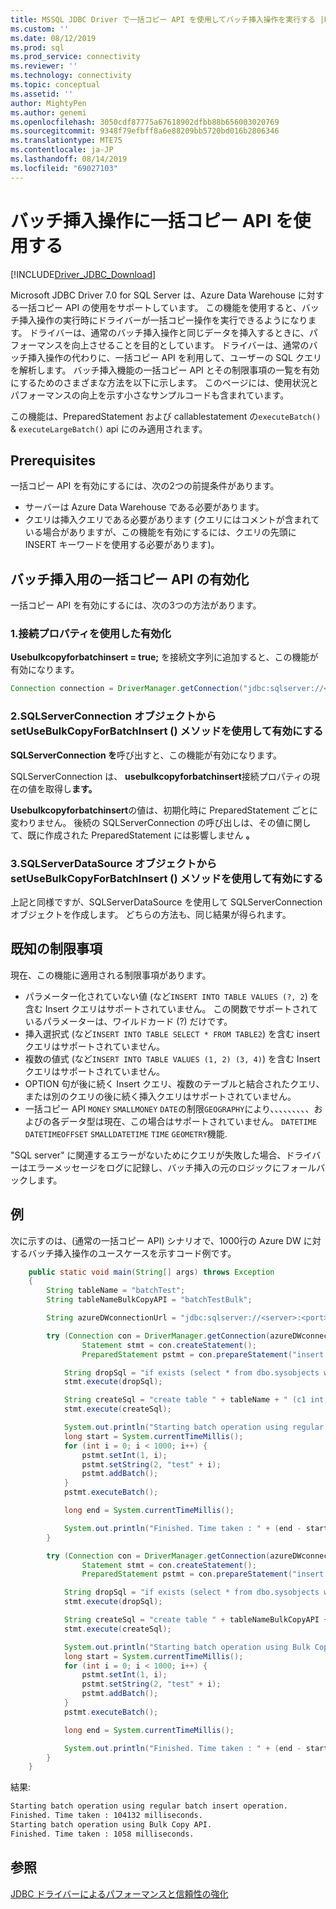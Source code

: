 ```yaml
---
title: MSSQL JDBC Driver で一括コピー API を使用してバッチ挿入操作を実行する |Microsoft Docs
ms.custom: ''
ms.date: 08/12/2019
ms.prod: sql
ms.prod_service: connectivity
ms.reviewer: ''
ms.technology: connectivity
ms.topic: conceptual
ms.assetid: ''
author: MightyPen
ms.author: genemi
ms.openlocfilehash: 3050cdf87775a67618902dfbb88b656003020769
ms.sourcegitcommit: 9348f79efbff8a6e88209bb5720bd016b2806346
ms.translationtype: MTE75
ms.contentlocale: ja-JP
ms.lasthandoff: 08/14/2019
ms.locfileid: "69027103"
---
```

# <a name="using-bulk-copy-api-for-batch-insert-operation"></a>バッチ挿入操作に一括コピー API を使用する

[!INCLUDE[Driver_JDBC_Download](../../includes/driver_jdbc_download.md)]

Microsoft JDBC Driver 7.0 for SQL Server は、Azure Data Warehouse に対する一括コピー API の使用をサポートしています。 この機能を使用すると、バッチ挿入操作の実行時にドライバーが一括コピー操作を実行できるようになります。 ドライバーは、通常のバッチ挿入操作と同じデータを挿入するときに、パフォーマンスを向上させることを目的としています。 ドライバーは、通常のバッチ挿入操作の代わりに、一括コピー API を利用して、ユーザーの SQL クエリを解析します。 バッチ挿入機能の一括コピー API とその制限事項の一覧を有効にするためのさまざまな方法を以下に示します。 このページには、使用状況とパフォーマンスの向上を示す小さなサンプルコードも含まれています。

この機能は、PreparedStatement および callablestatement の`executeBatch()`  &  `executeLargeBatch()` api にのみ適用されます。

## <a name="prerequisites"></a>Prerequisites

一括コピー API を有効にするには、次の2つの前提条件があります。

* サーバーは Azure Data Warehouse である必要があります。
* クエリは挿入クエリである必要があります (クエリにはコメントが含まれている場合がありますが、この機能を有効にするには、クエリの先頭に INSERT キーワードを使用する必要があります)。

## <a name="enabling-bulk-copy-api-for-batch-insert"></a>バッチ挿入用の一括コピー API の有効化

一括コピー API を有効にするには、次の3つの方法があります。

### <a name="1-enabling-with-connection-property"></a>1.接続プロパティを使用した有効化

**Usebulkcopyforbatchinsert = true;** を接続文字列に追加すると、この機能が有効になります。

```java
Connection connection = DriverManager.getConnection("jdbc:sqlserver://<server>:<port>;userName=<user>;password=<password>;database=<database>;useBulkCopyForBatchInsert=true;");
```

### <a name="2-enabling-with-setusebulkcopyforbatchinsert-method-from-sqlserverconnection-object"></a>2.SQLServerConnection オブジェクトから setUseBulkCopyForBatchInsert () メソッドを使用して有効にする

**SQLServerConnection を**呼び出すと、この機能が有効になります。

SQLServerConnection は、 **usebulkcopyforbatchinsert**接続プロパティの現在の値を取得し**ます。**

**Usebulkcopyforbatchinsert**の値は、初期化時に PreparedStatement ごとに変わりません。 後続の SQLServerConnection の呼び出しは、その値に関して、既に作成された PreparedStatement には影響しません **。**

### <a name="3-enabling-with-setusebulkcopyforbatchinsert-method-from-sqlserverdatasource-object"></a>3.SQLServerDataSource オブジェクトから setUseBulkCopyForBatchInsert () メソッドを使用して有効にする

上記と同様ですが、SQLServerDataSource を使用して SQLServerConnection オブジェクトを作成します。 どちらの方法も、同じ結果が得られます。

## <a name="known-limitations"></a>既知の制限事項

現在、この機能に適用される制限事項があります。

* パラメーター化されていない値 (など`INSERT INTO TABLE VALUES (?, 2`) を含む Insert クエリはサポートされていません。 この関数でサポートされているパラメーターは、ワイルドカード (?) だけです。
* 挿入選択式 (など`INSERT INTO TABLE SELECT * FROM TABLE2`) を含む insert クエリはサポートされていません。
* 複数の値式 (など`INSERT INTO TABLE VALUES (1, 2) (3, 4)`) を含む Insert クエリはサポートされていません。
* OPTION 句が後に続く Insert クエリ、複数のテーブルと結合されたクエリ、または別のクエリの後に続く挿入クエリはサポートされていません。
* 一括コピー API `MONEY` `SMALLMONEY` `DATE`の制限`GEOGRAPHY`により、、、、、、、、、およびの各データ型は現在、この場合はサポートされていません。 `DATETIME` `DATETIMEOFFSET` `SMALLDATETIME` `TIME` `GEOMETRY`機能.

"SQL server" に関連するエラーがないためにクエリが失敗した場合、ドライバーはエラーメッセージをログに記録し、バッチ挿入の元のロジックにフォールバックします。

## <a name="example"></a>例

次に示すのは、(通常の一括コピー API) シナリオで、1000行の Azure DW に対するバッチ挿入操作のユースケースを示すコード例です。

```java
    public static void main(String[] args) throws Exception
    {
        String tableName = "batchTest";
        String tableNameBulkCopyAPI = "batchTestBulk";

        String azureDWconnectionUrl = "jdbc:sqlserver://<server>:<port>;databaseName=<database>;user=<user>;password=<password>";

        try (Connection con = DriverManager.getConnection(azureDWconnectionUrl); // connects to an Azure Data Warehouse.
                Statement stmt = con.createStatement();
                PreparedStatement pstmt = con.prepareStatement("insert into " + tableName + " values (?, ?)");) {

            String dropSql = "if exists (select * from dbo.sysobjects where id = object_id(N'[dbo].[" + tableName + "]') and OBJECTPROPERTY(id, N'IsUserTable') = 1) DROP TABLE [" + tableName + "]";
            stmt.execute(dropSql);

            String createSql = "create table " + tableName + " (c1 int, c2 varchar(20))";
            stmt.execute(createSql);

            System.out.println("Starting batch operation using regular batch insert operation.");
            long start = System.currentTimeMillis();
            for (int i = 0; i < 1000; i++) {
                pstmt.setInt(1, i);
                pstmt.setString(2, "test" + i);
                pstmt.addBatch();
            }
            pstmt.executeBatch();

            long end = System.currentTimeMillis();

            System.out.println("Finished. Time taken : " + (end - start) + " milliseconds.");
        }

        try (Connection con = DriverManager.getConnection(azureDWconnectionUrl + ";useBulkCopyForBatchInsert=true"); // connects to an Azure Data Warehouse, with useBulkCopyForBatchInsert connection property set to true.
                Statement stmt = con.createStatement();
                PreparedStatement pstmt = con.prepareStatement("insert into " + tableNameBulkCopyAPI + " values (?, ?)");) {

            String dropSql = "if exists (select * from dbo.sysobjects where id = object_id(N'[dbo].[" + tableNameBulkCopyAPI + "]') and OBJECTPROPERTY(id, N'IsUserTable') = 1) DROP TABLE [" + tableNameBulkCopyAPI + "]";
            stmt.execute(dropSql);

            String createSql = "create table " + tableNameBulkCopyAPI + " (c1 int, c2 varchar(20))";
            stmt.execute(createSql);

            System.out.println("Starting batch operation using Bulk Copy API.");
            long start = System.currentTimeMillis();
            for (int i = 0; i < 1000; i++) {
                pstmt.setInt(1, i);
                pstmt.setString(2, "test" + i);
                pstmt.addBatch();
            }
            pstmt.executeBatch();

            long end = System.currentTimeMillis();

            System.out.println("Finished. Time taken : " + (end - start) + " milliseconds.");
        }
    }
```

結果:

```bash
Starting batch operation using regular batch insert operation.
Finished. Time taken : 104132 milliseconds.
Starting batch operation using Bulk Copy API.
Finished. Time taken : 1058 milliseconds.
```

## <a name="see-also"></a>参照

[JDBC ドライバーによるパフォーマンスと信頼性の強化](../../connect/jdbc/improving-performance-and-reliability-with-the-jdbc-driver.md)
